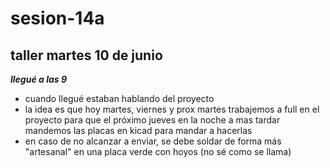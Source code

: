 # sesion-14a

## taller martes 10 de junio

***llegué a las 9***

- cuando llegué estaban hablando del proyecto
- la idea es que hoy martes, viernes y prox martes trabajemos a full en el proyecto para que el próximo jueves en la noche a mas tardar mandemos las placas en kicad para mandar a hacerlas
- en caso de no alcanzar a enviar, se debe soldar de forma más "artesanal" en una placa verde con hoyos (no sé como se llama)
